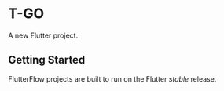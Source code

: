 # T-GO

A new Flutter project.

## Getting Started

FlutterFlow projects are built to run on the Flutter _stable_ release.
